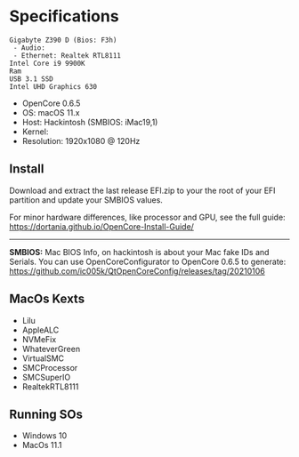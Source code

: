 # Specifications

```
Gigabyte Z390 D (Bios: F3h)
 - Audio: 
 - Ethernet: Realtek RTL8111
Intel Core i9 9900K
Ram 
USB 3.1 SSD
Intel UHD Graphics 630
```

- OpenCore 0.6.5
- OS: macOS 11.x
- Host: Hackintosh (SMBIOS: iMac19,1)
- Kernel:
- Resolution: 1920x1080 @ 120Hz

## Install

Download and extract the last release EFI.zip to your the root of your EFI partition and update your SMBIOS values.

For minor hardware differences, like processor and GPU, see the full guide:
https://dortania.github.io/OpenCore-Install-Guide/

---

**SMBIOS:** Mac BIOS Info, on hackintosh is about your Mac fake IDs and Serials.
You can use OpenCoreConfigurator to OpenCore 0.6.5 to generate:
https://github.com/ic005k/QtOpenCoreConfig/releases/tag/20210106

## MacOs Kexts

- Lilu
- AppleALC
- NVMeFix
- WhateverGreen
- VirtualSMC
- SMCProcessor
- SMCSuperIO
- RealtekRTL8111

## Running SOs

- Windows 10
- MacOs 11.1